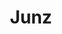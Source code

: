 ---
layout: place
title: "Junz"
permalink: /colorado/parker/junz.html
stateAbbr: CO
stateName: Colorado
cityName: Parker
seo:
  name: "Junz"
  type: Restaurant
  links: https://www.junzparker.com/?utm_source=google-gmb-maps&utm_medium=gmb-website-button&utm_campaign=locl.io&utm_content=5574634c-3ef9-4f11-8e8d-f94aa014e446
description: "Looking for sushi in Parker, Colorado? Check out Junz for a delightful Japanese dining experience. Enjoy a variety of sushi and other dishes in a welcoming a..."
place_id: ChIJAcXZxuiRbIcRKZ0k9UQ-Mk4
photos:
  - name: >-
      places/ChIJAcXZxuiRbIcRKZ0k9UQ-Mk4/photos/AeeoHcIbdQYgJ0G562cIHJz0dp26wR6J3KJ3CeWcxSed2LR8KbT7QtOzEtaKQ65Un0sQapKUMYwpHjcA6kpyGIoNC72xHYzoZmY4skUXNvNswnYnixoJNBHIIRxTfOBYe4UuhTny6wJL2XUd66x2JIo2MNHEPyfjp6B7TtzIefUAtvkVagbgEe05qbO524UOyKWV-GSyBuaLWtyi2Zcpn94ZSfdqPIS33P4Q1Kurbx3NyxzTcafh6akHKa3wsiXgwcgF02DFOyKSYIEj8X0SoUd5ZC1tt6dt2oEO5hL8SujiNOQYqQ
    widthPx: 4800
    heightPx: 3804
    authorAttributions:
      - displayName: Junz
        uri: https://maps.google.com/maps/contrib/104542494281848347581
        photoUri: >-
          https://lh3.googleusercontent.com/a-/ALV-UjXimRvOavx8C-mwqvhlMB2aA1z-pIpf-haHQF0CU56KZVY-eXY=s100-p-k-no-mo
    flagContentUri: >-
      https://www.google.com/local/imagery/report/?cb_client=maps_api_places.places_api&image_key=!1e10!2sAF1QipPaO_VvSyVYyyZsA-tRdCTxsOHKW_Ax4C39RJwP&hl=en-US
    googleMapsUri: >-
      https://www.google.com/maps/place//data=!3m4!1e2!3m2!1sAF1QipPaO_VvSyVYyyZsA-tRdCTxsOHKW_Ax4C39RJwP!2e10!4m2!3m1!1s0x876c91e8c6d9c501:0x4e323e44f5249d29
  - name: >-
      places/ChIJAcXZxuiRbIcRKZ0k9UQ-Mk4/photos/AeeoHcIRwRJdM35U9M3nhU63dGGtd5M21ID7GEm4kofHW4E4LAA737tig5cxMVeQtOOLokCkL6-hwFgIjKyncS7PHZkNSYGCP76D7SRcI-nmLDARbalM_frgHyzJ6GvMVQNxpYH0U-DlUPuPRgUX1goF8BL1695lMN71NfJ-T4mQ1f3itZK5DZGJOwmeeOaGNv8Szn9qpQtgWRKmzb3c9XPsO79_MrfU-016rAUOBgTE-4TDMVcGM--t_y2DAhKhVZCohokHpyj7nPihYCmrUz2Fh_UM95FOh5deXtykiCiRoz1SGQ
    widthPx: 2000
    heightPx: 1333
    authorAttributions:
      - displayName: Junz
        uri: https://maps.google.com/maps/contrib/104542494281848347581
        photoUri: >-
          https://lh3.googleusercontent.com/a-/ALV-UjXimRvOavx8C-mwqvhlMB2aA1z-pIpf-haHQF0CU56KZVY-eXY=s100-p-k-no-mo
    flagContentUri: >-
      https://www.google.com/local/imagery/report/?cb_client=maps_api_places.places_api&image_key=!1e10!2sAF1QipNxIy8Si4y5OhVfO4dmZuSERRDOiDH7an8Qxfxu&hl=en-US
    googleMapsUri: >-
      https://www.google.com/maps/place//data=!3m4!1e2!3m2!1sAF1QipNxIy8Si4y5OhVfO4dmZuSERRDOiDH7an8Qxfxu!2e10!4m2!3m1!1s0x876c91e8c6d9c501:0x4e323e44f5249d29
  - name: >-
      places/ChIJAcXZxuiRbIcRKZ0k9UQ-Mk4/photos/AeeoHcI4Fbw6PvP8MGwuYwvbfKydUm_UJGkGT9heCiL14NMm-h_on6DyInr9YqayXX88GFkC80fTyXxLaWSN5n11eKgyL4rWXuj3qXzeEow33InsPsd9xAD-UHsjrG22nGwZLxeWCYPyxDdBLCbrIzgHMjt-LJTToD55Cz0ba0pasoXeNqvoixxIYAlmbzooAOc38kfv8FR2JizysmDaSZgwtOCSMG2lMhFK-p_C7ALCefvUiMTNo__ny7QxI5YidknTXP-Mm_9mkF2a_n65-Sg5ocbPwRQWd0GGAJgDPaU7qJ7abaNsvjMIq2q2_S8eeHgRhqqHueShdvRAO3Ax3ot-SH3KyK-P8OWkilxr7YWILGm_2r_zVaxdzBZ9sl6ltdI2WB7iD-H7J2WaSKycvmipGFFvw3rVchDFUVh9g2_MjxadXg
    widthPx: 3024
    heightPx: 4032
    authorAttributions:
      - displayName: Samantha Warnick
        uri: https://maps.google.com/maps/contrib/105871995222323122486
        photoUri: >-
          https://lh3.googleusercontent.com/a-/ALV-UjWIR6z-TGBP5oEDX99Bny0UhCo9OOTInYR44s81SD4Bzy1JtkICqg=s100-p-k-no-mo
    flagContentUri: >-
      https://www.google.com/local/imagery/report/?cb_client=maps_api_places.places_api&image_key=!1e10!2sCIHM0ogKEICAgMDI88jORg&hl=en-US
    googleMapsUri: >-
      https://www.google.com/maps/place//data=!3m4!1e2!3m2!1sCIHM0ogKEICAgMDI88jORg!2e10!4m2!3m1!1s0x876c91e8c6d9c501:0x4e323e44f5249d29
  - name: >-
      places/ChIJAcXZxuiRbIcRKZ0k9UQ-Mk4/photos/AeeoHcKmUCEZ3ROmrOxPrwRVXILBN7Anz6O7fKyigHqirMQHCEG9ZlHLY14l4b_TZ-dEJ5w7-pvS6RldjS5O4Dc2ju7VzCCQyKsZWsdlmKft989mg8-qRkUDGhD9rt15a61q03jlaZ5QBf3PtTOb_QZ80sLJN1ELQcuyF2rWrKp70vV6Fmk4JTeFVhrFSl_xHgmtA348BPZdA8e_TOkRskxi6b2P61E16BhYF44GczKrWmVZd7-dooEw_PVFA8rQjm3021VxXtauYCuunzClJDDCM5welk2mtRu-NWBvEJBAv4tLWQ
    widthPx: 1080
    heightPx: 1080
    authorAttributions:
      - displayName: Junz
        uri: https://maps.google.com/maps/contrib/104542494281848347581
        photoUri: >-
          https://lh3.googleusercontent.com/a-/ALV-UjXimRvOavx8C-mwqvhlMB2aA1z-pIpf-haHQF0CU56KZVY-eXY=s100-p-k-no-mo
    flagContentUri: >-
      https://www.google.com/local/imagery/report/?cb_client=maps_api_places.places_api&image_key=!1e10!2sAF1QipPE8ChXMHDWZqHkgnHLgY4BR6sBRmA17mgBFWS8&hl=en-US
    googleMapsUri: >-
      https://www.google.com/maps/place//data=!3m4!1e2!3m2!1sAF1QipPE8ChXMHDWZqHkgnHLgY4BR6sBRmA17mgBFWS8!2e10!4m2!3m1!1s0x876c91e8c6d9c501:0x4e323e44f5249d29
  - name: >-
      places/ChIJAcXZxuiRbIcRKZ0k9UQ-Mk4/photos/AeeoHcLdMOSzqWtCHAHZXkTIREYoPdeGHG2J9oK7Gcr6nXWkmWAMiFg_dwkpYBI799BgsLb6xvjxiyQmoGv_481FsQ0y2bEI5ivKHLcIyQV8eiDeR7b0vujvdXM0Y4nDLjIjMLmZXgSQAFCTV4kkPqASqnsqkPXNwyBpvNFmXxLcF90lMzEBY5yZIkbvUNur2hAY1eXz7JBE-8g_QoYoyLjcYzsi8VkRC-8ep4Jejx0tSQs00896dcDt5mxzGpEc965d_4kusyMBG1Txw0Dqwz1RIqQwoEPn89J6LGGegICbBZMlqw
    widthPx: 1080
    heightPx: 1080
    authorAttributions:
      - displayName: Junz
        uri: https://maps.google.com/maps/contrib/104542494281848347581
        photoUri: >-
          https://lh3.googleusercontent.com/a-/ALV-UjXimRvOavx8C-mwqvhlMB2aA1z-pIpf-haHQF0CU56KZVY-eXY=s100-p-k-no-mo
    flagContentUri: >-
      https://www.google.com/local/imagery/report/?cb_client=maps_api_places.places_api&image_key=!1e10!2sAF1QipPdh9QLaUEM-iRwQ2Giu9XhqRhGUd71tUKnf-y4&hl=en-US
    googleMapsUri: >-
      https://www.google.com/maps/place//data=!3m4!1e2!3m2!1sAF1QipPdh9QLaUEM-iRwQ2Giu9XhqRhGUd71tUKnf-y4!2e10!4m2!3m1!1s0x876c91e8c6d9c501:0x4e323e44f5249d29
  - name: >-
      places/ChIJAcXZxuiRbIcRKZ0k9UQ-Mk4/photos/AeeoHcJi7JawmpTvkBZ-2eMsXSjkXbfHkCWV9_pRBCw-E8uKLHW9oXrmIwLeNGDr7sydg8tfftuKNE8J4YDGuzgcnnMftZWn_EhJeWOsxSdOZdiZ7P6_Q4IyQC63fw4NbnEVN6EtPMw74jQNwXst89ZZsoojcby2GLBlHCWzaIzfqvAb4HXBj5Torr2lZV-MkE5KIEQjZwXnLLt3px1FKIva_fO-15FIHWllk2fkqz7KsyDiJAOvNgapeM9KuootP7dl7kLhvDlpj6REz9sOa-rIxSLz7RK1Ei9YfapwplynygxQAA
    widthPx: 1538
    heightPx: 1538
    authorAttributions:
      - displayName: Junz
        uri: https://maps.google.com/maps/contrib/104542494281848347581
        photoUri: >-
          https://lh3.googleusercontent.com/a-/ALV-UjXimRvOavx8C-mwqvhlMB2aA1z-pIpf-haHQF0CU56KZVY-eXY=s100-p-k-no-mo
    flagContentUri: >-
      https://www.google.com/local/imagery/report/?cb_client=maps_api_places.places_api&image_key=!1e10!2sAF1QipOxOfzOUd0Z6jFvjvdRqyGRIMYkpmPTdBAfr1cR&hl=en-US
    googleMapsUri: >-
      https://www.google.com/maps/place//data=!3m4!1e2!3m2!1sAF1QipOxOfzOUd0Z6jFvjvdRqyGRIMYkpmPTdBAfr1cR!2e10!4m2!3m1!1s0x876c91e8c6d9c501:0x4e323e44f5249d29
  - name: >-
      places/ChIJAcXZxuiRbIcRKZ0k9UQ-Mk4/photos/AeeoHcIdSFzzeskFqrLOvFDbhi4JdPV9FTigC3myCTr0NVaxSfXwlvEBT0T-2HllrqnBjQwKQuDkuC8S16MBvKLAQWaFc_NHOAN8Vs8lLGr6HO60jkVt636TKZAkH-ipVWcOag1uO2627LHmC4UdN6Hc12vJqDlu4FJirP6qESpFfYB5Dg0iN51rGEmdXxUeDUySVvaRu9FpFh1e-UlMrjwYYDCciWhblvuQh8RZuf6vzbburkWKfvglY2ZvZQWkEEnpSbxzpEBpyvQWVESuE8DUnDB_DVwuthdRLeH6UkJ62c9P6w
    widthPx: 1080
    heightPx: 1080
    authorAttributions:
      - displayName: Junz
        uri: https://maps.google.com/maps/contrib/104542494281848347581
        photoUri: >-
          https://lh3.googleusercontent.com/a-/ALV-UjXimRvOavx8C-mwqvhlMB2aA1z-pIpf-haHQF0CU56KZVY-eXY=s100-p-k-no-mo
    flagContentUri: >-
      https://www.google.com/local/imagery/report/?cb_client=maps_api_places.places_api&image_key=!1e10!2sAF1QipOLLjhO9iQPqBxIqYS5zXg9P0gUxGZoFPkEoYHB&hl=en-US
    googleMapsUri: >-
      https://www.google.com/maps/place//data=!3m4!1e2!3m2!1sAF1QipOLLjhO9iQPqBxIqYS5zXg9P0gUxGZoFPkEoYHB!2e10!4m2!3m1!1s0x876c91e8c6d9c501:0x4e323e44f5249d29
  - name: >-
      places/ChIJAcXZxuiRbIcRKZ0k9UQ-Mk4/photos/AeeoHcJQ36zoxXVXejS8JEGPcZGGy5xb5o4N_FRPesf3upaPOjzybs31E_lvrUM0ZKYw2rw2faBEbvyUAUgMLvmir5lVKUpUC1oC2iC0QJKvQ_RdRFYKRg2XrkGIWQC9SopFzIvPO7KCLnv2du6yg-phaTKs68yFB2egM3qJZLjZyv1Ruykvl335bmE-dvJA7F8nL9d0bphsD2dT-s0FpqdFLrpDxPobLbYMOA7XpYFqD7k9Kra6_Q6Fg9jXZsAiFjpATJtQf8jpxA8YTf6PGaP6ydeJyPcIchwSO26816lt8ZYCsw
    widthPx: 1080
    heightPx: 1080
    authorAttributions:
      - displayName: Junz
        uri: https://maps.google.com/maps/contrib/104542494281848347581
        photoUri: >-
          https://lh3.googleusercontent.com/a-/ALV-UjXimRvOavx8C-mwqvhlMB2aA1z-pIpf-haHQF0CU56KZVY-eXY=s100-p-k-no-mo
    flagContentUri: >-
      https://www.google.com/local/imagery/report/?cb_client=maps_api_places.places_api&image_key=!1e10!2sAF1QipPXTst-9cPjpygkAJ-WOoWRlIEG9f_hFEO5PLHm&hl=en-US
    googleMapsUri: >-
      https://www.google.com/maps/place//data=!3m4!1e2!3m2!1sAF1QipPXTst-9cPjpygkAJ-WOoWRlIEG9f_hFEO5PLHm!2e10!4m2!3m1!1s0x876c91e8c6d9c501:0x4e323e44f5249d29
  - name: >-
      places/ChIJAcXZxuiRbIcRKZ0k9UQ-Mk4/photos/AeeoHcIewLUIV-7rARM2NQb_4eQm9NZYnLBCU7_UdS8f84RPdTkagGI59QsviyypFUt5d0u-xRGk3aPc-zm-Uxui-Qf80ltPfKI4ELISUgeuKYFZlCAj6_sMjB7NM4aaF-YTN7_IRm7RexCdGSwWvXFaLAA1M9xOH7w5z6fTezNB0bdvkBD9skFxsF4vZ7c3Otew6meGJhXgZDmNuVyTORey1ubMKTm7Z8_CHu7XM5ZcHXhloD8r-4ZNOz5Qe3dDgHOBvveQ5GcaFr-cO5tLeIFVDjl4q6Fl5YvJAxYeFNYPL2LToA
    widthPx: 2000
    heightPx: 1333
    authorAttributions:
      - displayName: Junz
        uri: https://maps.google.com/maps/contrib/104542494281848347581
        photoUri: >-
          https://lh3.googleusercontent.com/a-/ALV-UjXimRvOavx8C-mwqvhlMB2aA1z-pIpf-haHQF0CU56KZVY-eXY=s100-p-k-no-mo
    flagContentUri: >-
      https://www.google.com/local/imagery/report/?cb_client=maps_api_places.places_api&image_key=!1e10!2sAF1QipMcuxmtU4Sil8waqko2GaXJnBYrUmRsmFKGKYyf&hl=en-US
    googleMapsUri: >-
      https://www.google.com/maps/place//data=!3m4!1e2!3m2!1sAF1QipMcuxmtU4Sil8waqko2GaXJnBYrUmRsmFKGKYyf!2e10!4m2!3m1!1s0x876c91e8c6d9c501:0x4e323e44f5249d29
  - name: >-
      places/ChIJAcXZxuiRbIcRKZ0k9UQ-Mk4/photos/AeeoHcL2mxb_CxOuj8DtpeB_onOqZwM3rXw1KcxGx82CPdta-LZ-R7ZTcU8k5j5BQVRjxkFAYo3EVpOYdyE7Via8UTo3TaQPhhfksBWVvx0oNaj3iRtpFuscO29RqVY2RyEnn2hv0NsCK7I6Dy5MqyyQl-L47xeKnGsILfsDYG529coDt3SYAREWdEhO1sysDBqCzd_Illi68yYYMYfVte8CmOY7rLXAfb3Y_eljfnEzGwGLSbeL-8XPBOdWJ0c-cBWVeZlbx3yr9ZDwUnRHRJiXRvsEy4J5kBvTJqal0gIQ3KUk1Q
    widthPx: 2000
    heightPx: 1333
    authorAttributions:
      - displayName: Junz
        uri: https://maps.google.com/maps/contrib/104542494281848347581
        photoUri: >-
          https://lh3.googleusercontent.com/a-/ALV-UjXimRvOavx8C-mwqvhlMB2aA1z-pIpf-haHQF0CU56KZVY-eXY=s100-p-k-no-mo
    flagContentUri: >-
      https://www.google.com/local/imagery/report/?cb_client=maps_api_places.places_api&image_key=!1e10!2sAF1QipO_otHILy-PfWK1MdU38mrMypGoz0EVDVWAkbsn&hl=en-US
    googleMapsUri: >-
      https://www.google.com/maps/place//data=!3m4!1e2!3m2!1sAF1QipO_otHILy-PfWK1MdU38mrMypGoz0EVDVWAkbsn!2e10!4m2!3m1!1s0x876c91e8c6d9c501:0x4e323e44f5249d29
address: '11211 Dransfeldt Rd # 100, Parker, CO 80134, USA'
street: '11211 Dransfeldt Rd # 100'
city: Parker
state: CO
zip: '80134'
country: USA
neighborhood: null
latitude: '39.512566'
longitude: '-104.770542'
accessibility_options:
  wheelchairAccessibleParking: true
  wheelchairAccessibleEntrance: true
  wheelchairAccessibleRestroom: true
  wheelchairAccessibleSeating: true
business_status: OPERATIONAL
name: Junz
google_maps_links:
  directionsUri: >-
    https://www.google.com/maps/dir//''/data=!4m7!4m6!1m1!4e2!1m2!1m1!1s0x876c91e8c6d9c501:0x4e323e44f5249d29!3e0
  placeUri: https://maps.google.com/?cid=5634634549685427497
  writeAReviewUri: >-
    https://www.google.com/maps/place//data=!4m3!3m2!1s0x876c91e8c6d9c501:0x4e323e44f5249d29!12e1
  reviewsUri: >-
    https://www.google.com/maps/place//data=!4m4!3m3!1s0x876c91e8c6d9c501:0x4e323e44f5249d29!9m1!1b1
  photosUri: >-
    https://www.google.com/maps/place//data=!4m3!3m2!1s0x876c91e8c6d9c501:0x4e323e44f5249d29!10e5
primary_type: Japanese Restaurant
opening_hours:
  regular: null
  current: null
secondary_opening_hours:
  regular:
    weekdayDescriptions: null
    type: null
  current:
    weekdayDescriptions: null
    type: null
phone: (720) 851-1005
price_level: PRICE_LEVEL_MODERATE
price_range: null
rating: '4.4'
rating_count: 469
website: >-
  https://www.junzparker.com/?utm_source=google-gmb-maps&utm_medium=gmb-website-button&utm_campaign=locl.io&utm_content=5574634c-3ef9-4f11-8e8d-f94aa014e446
reviews: null
parking_options: null
payment_options: null
allow_dogs: null
curbside_pickup: null
delivery: null
dine_in: null
good_for_children: null
good_for_groups: null
good_for_sports: null
live_music: null
menu_for_children: null
outdoor_seating: null
reservable: null
restroom: null
serves_beer: null
serves_breakfast: null
serves_brunch: null
serves_cocktails: null
serves_coffee: null
serves_dinner: null
serves_dessert: null
serves_lunch: null
serves_vegetarian_food: null
serves_wine: null
takeout: null
summary: null

---